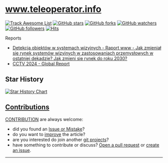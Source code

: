 # www.teleoperator.info



[![Track Awesome List](https://www.trackawesomelist.com/badge.svg)](https://www.trackawesomelist.com/teleoperator-info/www) [![GitHub stars](https://img.shields.io/github/stars/teleoperator-info/www.svg?style=flat&label=Star)](https://github.com/teleoperator-info/www/stargazers) [![GitHub forks](https://img.shields.io/github/forks/teleoperator-info/www.svg?style=flat&label=Fork)](https://github.com/teleoperator-info/www/fork) [![GitHub watchers](https://img.shields.io/github/watchers/teleoperator-info/www.svg?style=flat&label=Watch)](https://github.com/teleoperator-info/www/watchers) [![GitHub followers](https://img.shields.io/github/followers/teleoperator-info.svg?label=Follow)](https://github.com/teleoperator-info) [![Hits](https://hits.seeyoufarm.com/api/count/incr/badge.svg?url=https%3A%2F%2Fgithub.com%2Fteleoperator-info%2Fwww&count_bg=%2379C83D&title_bg=%23555555&icon=&icon_color=%23E7E7E7&title=hits&edge_flat=true)](https://hits.seeyoufarm.com)

Reports

+ [Detekcja obiektów w systemach wizyjnych - Raport www - Jak zmieniał się rynek systemów wizyjnych w zastosowaniach przemysłowych w ostatniej dekadzie? Jak zmieni się rynek do roku 2030?](https://www.teleoperator.info/)
+ [CCTV 2024 - Global Report](http://cctv.teleoperator.info)





## Star History

[![Star History Chart](https://api.star-history.com/svg?repos=teleoperator-info/www&type=Date)](https://star-history.com/#teleoperator-info/www&Date)


## [Contributions](http://contribution.softreck.dev)

[CONTRIBUTION](CONTRIBUTION.md) are always welcome:
+ did you found an [Issue or Mistake](https://github.com/teleoperator-info/www/issues/new)?
+ do you want to [improve](https://github.com/teleoperator-info/www/edit/main/README.md) the article?
+ are you interested do join another [git projects](https://github.com/teleoperator-info/)?
+ have something to contribute or discuss? [Open a pull request](https://github.com/teleoperator-info/www/pulls) or [create an issue](https://github.com/teleoperator-info/www/issues).


---



<script type="module">    
  import mermaid from 'https://cdn.jsdelivr.net/npm/mermaid@10/dist/mermaid.esm.min.mjs';
  //import mermaid from 'https://cdn.jsdelivr.net/npm/mermaid@10.8.0/dist/mermaid.min.js';
  mermaid.initialize({
    startOnReady:true,
    theme: 'forest',
    flowchart:{
            useMaxWidth:false,
            htmlLabels:true
        }
  });
  mermaid.init(undefined, '.language-mermaid');
</script>


